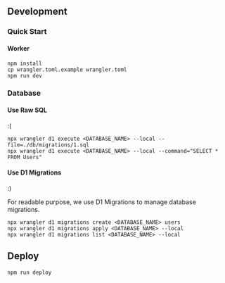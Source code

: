 
## Development

### Quick Start

#### Worker
```
npm install
cp wrangler.toml.example wrangler.toml
npm run dev
```

### Database

#### Use Raw SQL

:(

```
npx wrangler d1 execute <DATABASE_NAME> --local --file=./db/migrations/1.sql
npx wrangler d1 execute <DATABASE_NAME> --local --command="SELECT * FROM Users"
```
#### Use D1 Migrations
:)

For readable purpose, we use D1 Migrations to manage database migrations.

```
npx wrangler d1 migrations create <DATABASE_NAME> users
npx wrangler d1 migrations apply <DATABASE_NAME> --local
npx wrangler d1 migrations list <DATABASE_NAME> --local
```

## Deploy

```
npm run deploy
```
